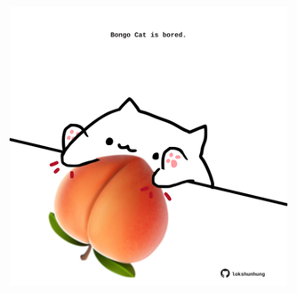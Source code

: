 <!-- built at 10/04/2025, 12:00:46 UTC -->
<p align="center">
  <img width="500" height="500" src="./ReadmeImage.svg">
</p>
